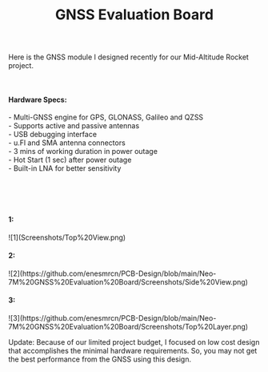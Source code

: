 
<h1> 
  <p align="center">
     GNSS Evaluation Board
  </p>
</h1>

</br>

<p> Here is the GNSS module I designed recently for our Mid-Altitude Rocket project. </p> 

</br>

<h4> Hardware Specs: </h4> 
- Multi-GNSS engine for GPS, GLONASS, Galileo and QZSS </br>
- Supports active and passive antennas </br>
-  USB debugging interface </br>
-  u.Fl and SMA antenna connectors </br>
-  3 mins of working duration in power outage </br>
- Hot Start (1 sec) after power outage </br>
-  Built-in LNA for better sensitivity </br>

</br></br></br>

<H4> 1:  </H4>
![1](Screenshots/Top%20View.png)

<H4> 2:  </H4>
![2](https://github.com/enesmrcn/PCB-Design/blob/main/Neo-7M%20GNSS%20Evaluation%20Board/Screenshots/Side%20View.png)


<H4> 3:  </H4>
![3](https://github.com/enesmrcn/PCB-Design/blob/main/Neo-7M%20GNSS%20Evaluation%20Board/Screenshots/Top%20Layer.png)


</br>

Update:
Because of our limited project budget, I focused on low cost design that accomplishes the minimal hardware requirements. So, you may not get the best performance from the GNSS using this design.
